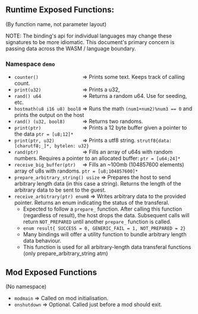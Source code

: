 ## Runtime Exposed Functions:
(By function name, not parameter layout)

NOTE: The binding's api for individual languages may change these signatures to be more idiomatic.
This document's primary concern is passing data across the WASM / language boundary.

### Namespace `demo`
- `counter()                ` => Prints some text. Keeps track of calling count.
- `print(u32)               ` => Prints a u32,
- `rand() u64               ` => Returns a random u64. Use for seeding, etc.
- `hostmath(u8 i16 u8) bool8` => Runs the math `(num1+num2)%num3 == 0` and prints the output on the host
- `rand() (u32, bool8)      ` => Returns two randoms.
- `print(ptr)               ` => Prints a 12 byte buffer given a pointer to the data `ptr = [u8;12]*`
- `print(ptr, u32)          ` => Prints a utf8 string. `strutf8{data: [charutf8;_]*, bytelen: u32}`
- `rand(ptr)                ` => Fills an array of u64s with random numbers. Requires a pointer to an allocated buffer: `ptr = [u64;24]*`
- `receive_big_buffer(ptr)  ` => Fills an ~100mb (104857600 elements) array of u8s with randoms. `ptr = [u8;104857600]*`
- `prepare_arbitrary_string() usize` => Prepares the host to send arbitrary length data (in this case a string). Returns the length of the arbitrary data to be sent to the guest.
- `receive_arbitrary(ptr) enum8` => Writes arbitrary data to the provided pointer. Returns an enum indicating the status of the transferal.
    + Expected to follow a `prepare_` function. After calling this function (regardless of result), the host drops the data. Subsequent calls will return `NOT_PREPARED` until another `prepare_` function is called.
    + `enum result{ SUCCESS = 0, GENERIC_FAIL = 1, NOT_PREPARED = 2}`
    + Many bindings will offer a utility function to bundle arbitrary length data behaviour.
    + This function is used for all arbitrary-length data transferal functions (only prepare_arbitrary_string atm)

## Mod Exposed Functions
(No namespace)
- `modmain` => Called on mod initialisation.
- `onshutdown` => Optional. Called just before a mod should exit.